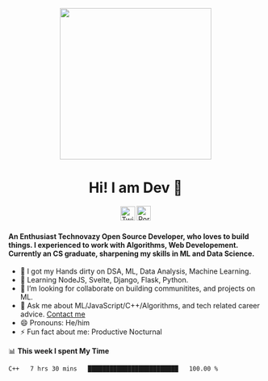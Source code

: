 
<p align= "center"><img src="https://media.giphy.com/media/p4NLw3I4U0idi/giphy.gif" width="300"></p>


<h1 align="center" style= "font-size=100%">Hi! I am Dev 👋</h1>
<p align= "center" style= "color:blue"><a href="https://twitter.com/devtweeets" class="fancybox" target="_blank" rel="external"><img src="https://image.flaticon.com/icons/svg/2111/2111738.svg" width="29" height="28" alt="Twitter" title="Twitter"></a>
  <a href="https://www.codewithdev.me/" class="fancybox" target="_blank" rel="internal"><img src="https://image.flaticon.com/icons/svg/2799/2799936.svg" width="28" height="29" alt="Portfolio" title="Portfolio"></a></p>

####  An Enthusiast Technovazy Open Source Developer, who loves to build things. I experienced to work with Algorithms, Web Developement. Currently an CS graduate, sharpening my skills in ML and Data Science. 

- 🔭 I got my Hands dirty on DSA, ML, Data Analysis, Machine Learning.
- 🌱 Learning NodeJS, Svelte, Django, Flask, Python.
- 👯 I’m looking for collaborate on building communitites, and projects on ML. 
- 💬 Ask me about ML/JavaScript/C++/Algorithms, and tech related career advice. [Contact me](mailto:idevprakaash@hotmail.com)
- 😄 Pronouns: He/him
- ⚡ Fun fact about me: Productive Nocturnal


📊 **This week I spent My Time**
<!--START_SECTION:waka-->
```text
C++   7 hrs 30 mins   █████████████████████████   100.00 % 
```
<!--END_SECTION:waka-->
